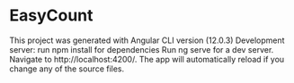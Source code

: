 # EasyCount

This project was generated with Angular CLI version (12.0.3)
Development server:
run npm install for dependencies
Run ng serve for a dev server. Navigate to http://localhost:4200/. The app will automatically reload if you change any of the source files.

